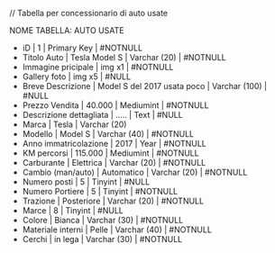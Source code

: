 // Tabella per concessionario di auto usate

NOME TABELLA: AUTO USATE

-   iD | 1 | Primary Key | #NOTNULL
-   Titolo Auto | Tesla Model S | Varchar (20) | #NOTNULL
-   Immagine pricipale | img x1 | #NOTNULL
-   Gallery foto | img x5 | #NULL
-   Breve Descrizione | Model S del 2017 usata poco | Varchar (100) | #NULL
-   Prezzo Vendita | 40.000 | Mediumint | #NOTNULL
-   Descrizione dettagliata | ..... | Text | #NULL
-   Marca | Tesla | Varchar (20)
-   Modello | Model S | Varchar (40) | #NOTNULL
-   Anno immatricolazione | 2017 | Year | #NOTNULL
-   KM percorsi | 115.000 | Mediumint | #NOTNULL
-   Carburante | Elettrica | Varchar (20) | #NOTNULL
-   Cambio (man/auto) | Automatico | Varchar (20) | #NOTNULL
-   Numero posti | 5 | Tinyint | #NULL
-   Numero Portiere | 5 | Tinyint | #NOTNULL
-   Trazione | Posteriore | Varchar (20) | #NOTNULL
-   Marce | 8 | Tinyint | #NULL
-   Colore | Bianca | Varchar (30) | #NOTNULL
-   Materiale interni | Pelle | Varchar (40) | #NOTNULL
-   Cerchi | in lega | Varchar (30) | #NOTNULL
